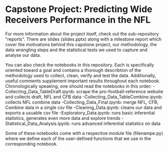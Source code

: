 # Capstone Project: Predicting Wide Receivers Performance in the NFL

For more information about the project itself, check out the sub-repository "reports". There are slides (slides.pptx) along with a milestone report which cover the motivations behind this capstone project, our methodology, the data wrangling steps and the statistical tests we used to capture and analyse our data.

You can also check the notebooks in this repository. Each is specifically oriented toward a goal and contains a thorough describtion of the methodology used to collect, clean, verify and test the data. Additionally, useful comments supplement important results throughout each notebook. Chronologically speaking, one should read the notebooks in this order:
-Collecting_Data_TableDraft.ipynb: scrape the pro-football-reference website and collects draft, NFL and CFB data
-Collecting_Data_TableCombine.ipynb: collects NFL combine data
-Collecting_Data_Final.ipynb: merge NFL, CFB, Combine data in a single csv file
-Cleaning_Data.ipynb: cleans our data and exports a usuable csv file
-Exploratory_Data.ipynb: runs basic inferential statistics, generates even more data and explore trends
-Statistical_Data_Analysis.ipynb: runs advanced inferential statistics on data

Some of these notebooks come with a respective module file (filenampe.py) where we define each of the user-defined functions that we use in the corresponding notebook.
